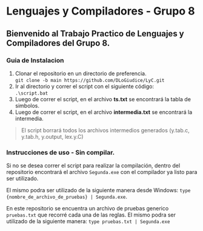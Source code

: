 # Lenguajes y Compiladores - Grupo 8

## Bienvenido al Trabajo Practico de Lenguajes y Compiladores del **Grupo 8**.
### Guia de Instalacion
1. Clonar el repositorio en un directorio de preferencia.  
`git clone -b main https://github.com/DLoGiudice/LyC.git`
2. Ir al directorio y correr el script con el siguiente código:  
`.\script.bat`
3. Luego de correr el script, en el archivo **ts.txt** se encontrará la tabla de simbolos.
4. Luego de correr el script, en el archivo **intermedia.txt** se encontrará la intermedia.

> El script borrará todos los archivos intermedios generados (y.tab.c, y.tab.h, y.output, lex.y.C)

### Instrucciones de uso - Sin compilar.

Si no se desea correr el script para realizar la compilación, dentro del repositorio encontrará el archivo `Segunda.exe` con el compilador ya listo para ser utilizado.

El mismo podra ser utilizado de la siguiente manera desde Windows: `type {nombre_de_archivo_de_pruebas} | Segunda.exe`.

En este repositorio se encuentra un archivo de pruebas generico `pruebas.txt` que recorré cada una de las reglas. El mismo podra ser utilizado de la siguiente manera: `type pruebas.txt | Segunda.exe`


